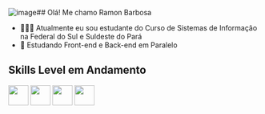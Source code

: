 ![image](https://github.com/ramoncbarbosa/ramoncbarbosa/assets/83264505/f3013b7b-0013-4832-b284-37c338f97a2c)## Olá! Me chamo Ramon Barbosa
- 👨🏾‍🎓 Atualmente eu sou estudante do Curso de Sistemas de Informação na Federal do Sul e Suldeste do Pará
- 🌱 Estudando Front-end e Back-end em Paralelo
## Skills Level em Andamento
<img src="https://cdn.jsdelivr.net/gh/devicons/devicon/icons/html5/html5-original.svg" width="40" height="40"/>  <img src="https://cdn.jsdelivr.net/gh/devicons/devicon/icons/css3/css3-original.svg" width="40" height="40"/>  <img src="https://cdn.jsdelivr.net/gh/devicons/devicon/icons/php/php-original.svg" width="40" height="40"/>  <img src="https://cdn.jsdelivr.net/gh/devicons/devicon/icons/javascript/javascript-original.svg" width="40" height="40"/>


          


<!--
<br>
<br>
<img src="https://github.com/ramoncbarbosa/ramoncbarbosa/blob/main/assetc/octocat-1685839920740.png">
-->
